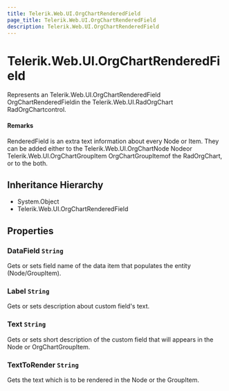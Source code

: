 ```yaml
---
title: Telerik.Web.UI.OrgChartRenderedField
page_title: Telerik.Web.UI.OrgChartRenderedField
description: Telerik.Web.UI.OrgChartRenderedField
---
```


# Telerik.Web.UI.OrgChartRenderedField

Represents an Telerik.Web.UI.OrgChartRenderedField OrgChartRenderedFieldin the Telerik.Web.UI.RadOrgChart RadOrgChartcontrol.

#### Remarks
RenderedField is an extra text information about every Node or Item. They can be added either to the
             Telerik.Web.UI.OrgChartNode Nodeor Telerik.Web.UI.OrgChartGroupItem OrgChartGroupItemof the RadOrgChart, or to the both.

## Inheritance Hierarchy

* System.Object
* Telerik.Web.UI.OrgChartRenderedField

## Properties

###  DataField `String`

Gets or sets field name of the data item that populates the entity (Node/GroupItem).

###  Label `String`

Gets or sets description about custom field's text.

###  Text `String`

Gets or sets short description of the custom field that will appears in the Node or OrgChartGroupItem.

###  TextToRender `String`

Gets the text which is to be rendered in the Node or the GroupItem.


